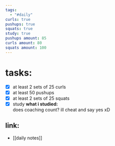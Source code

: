 ```yaml
---
tags:
  - "#daily"
curls: true
pushups: true
squats: true
study: true
pushups amount: 85
curls amount: 80
squats amount: 100
---
```

# tasks:
- [x] at least 2 sets of 25 curls 
- [x] at least 50 pushups
- [x] at least 2 sets of 25 squats
- [x] study
      **what i studied:**  
      does coaching count? ill cheat and say yes xD
## link: 
- [[daily notes]] 